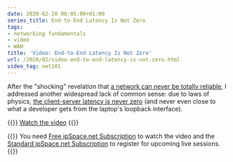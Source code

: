 ```yaml
---
date: 2020-02-28 08:05:00+01:00
series_title: End-to-End Latency Is Not Zero
tags:
- networking fundamentals
- video
- WAN
title: 'Video: End-to-End Latency Is Not Zero'
url: /2020/02/video-end-to-end-latency-is-not-zero.html
video_tag: net101
---
```

After the "shocking" revelation that [a network can never be totally reliable](https://blog.ipspace.net/2020/02/video-network-is-not-reliable.html), I addressed another widespread lack of common sense: due to laws of physics, [the client-server latency is never zero](https://my.ipspace.net/bin/get/Net101/F2.2%20-%20Latency%20Is%2%28Not%29%20Zero.mp4?doccode=Net101) (and never even close to what a developer gets from the laptop's loopback interface).

{{<jump>}}
[Watch the video](https://my.ipspace.net/bin/get/Net101/F2.2%20-%20Latency%20Is%20%28Not%29%20Zero.mp4?doccode=Net101)
{{</jump>}}

{{<note free>}}
You need [Free ipSpace.net Subscription](https://www.ipspace.net/Subscription/Free) to watch the video and the [Standard ipSpace.net Subscription](https://www.ipspace.net/Subscription/) to register for upcoming live sessions.
{{</note>}}
